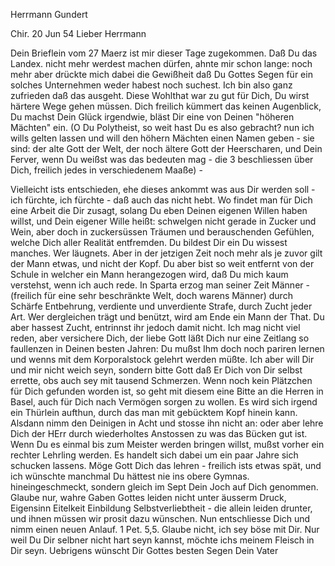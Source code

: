 Herrmann Gundert

 Chir. 20 Jun 54
Lieber Herrmann

Dein Brieflein vom 27 Maerz ist mir dieser Tage zugekommen. Daß Du das Landex. nicht mehr werdest machen dürfen, ahnte mir schon lange: noch mehr aber drückte mich dabei die Gewißheit daß Du Gottes Segen für ein solches Unternehmen weder habest noch suchest. Ich bin also ganz zufrieden daß das ausgeht. Diese Wohlthat war zu gut für Dich, Du wirst härtere Wege gehen müssen. Dich freilich kümmert das keinen Augenblick, Du machst Dein Glück irgendwie, bläst Dir eine von Deinen "höheren Mächten" ein. (O Du Polytheist, so weit hast Du es also gebracht? nun ich wills gelten lassen und will den höhern Mächten einen Namen geben - sie sind: der alte Gott der Welt, der noch ältere Gott der Heerscharen, und Dein Ferver, wenn Du weißst was das bedeuten mag - die 3 beschliessen über Dich, freilich jedes in verschiedenem Maaße) -

Vielleicht ists entschieden, ehe dieses ankommt was aus Dir werden soll - ich fürchte, ich fürchte - daß auch das nicht hebt. Wo findet man für Dich eine Arbeit die Dir zusagt, solang Du eben Deinen eigenen Willen haben willst, und Dein eigener Wille heißt: schwelgen nicht gerade in Zucker und Wein, aber doch in zuckersüssen Träumen und berauschenden Gefühlen, welche Dich aller Realität entfremden. Du bildest Dir ein Du wissest manches. Wer läugnets. Aber in der jetzigen Zeit noch mehr als je zuvor gilt der Mann etwas, und nicht der Kopf. Du aber bist so weit entfernt von der Schule in welcher ein Mann herangezogen wird, daß Du mich kaum verstehst, wenn ich auch rede. In Sparta erzog man seiner Zeit Männer - (freilich für eine sehr beschränkte Welt, doch warens Männer) durch Schärfe Entbehrung, verdiente und unverdiente Strafe, durch Zucht jeder Art. Wer dergleichen trägt und benützt, wird am Ende ein Mann der That. Du aber hassest Zucht, entrinnst ihr jedoch damit nicht. Ich mag nicht viel reden, aber versichere Dich, der liebe Gott läßt Dich nur eine Zeitlang so faullenzen in Deinen besten Jahren: Du mußst Ihm doch noch pariren lernen und wenns mit dem Korporalstock gelehrt werden müßte. Ich aber will Dir und mir nicht weich seyn, sondern bitte Gott daß Er Dich von Dir selbst errette, obs auch sey mit tausend Schmerzen. Wenn noch kein Plätzchen für Dich gefunden worden ist, so geht mit diesem eine Bitte an die Herren in Basel, auch für Dich nach Vermögen sorgen zu wollen. Es wird sich irgend ein Thürlein aufthun, durch das man mit gebücktem Kopf hinein kann. Alsdann nimm den Deinigen in Acht und stosse ihn nicht an: oder aber lehre Dich der HErr durch wiederholtes Anstossen zu was das Bücken gut ist. Wenn Du es einmal bis zum Meister werden bringen willst, mußst vorher ein rechter Lehrling werden. Es handelt sich dabei um ein paar Jahre sich schucken lassens. Möge Gott Dich das lehren - freilich ists etwas spät, und ich wünschte manchmal Du hättest nie ins obere Gymnas. hineingeschmeckt, sondern gleich im Sept Dein Joch auf Dich genommen. Glaube nur, wahre Gaben Gottes leiden nicht unter äusserm Druck, Eigensinn Eitelkeit Einbildung Selbstverliebtheit - die allein leiden drunter, und ihnen müssen wir prosit dazu wünschen. Nun entschliesse Dich und nimm einen neuen Anlauf. 1 Pet. 5,5. Glaube nicht, ich sey böse mit Dir. Nur weil Du Dir selbner nicht hart seyn kannst, möchte ichs meinem Fleisch in Dir seyn. Uebrigens wünscht Dir Gottes besten Segen
 Dein Vater

